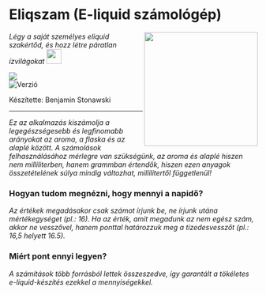 # Eliqszam (E-liquid számológép)
<img align='right' src="https://eliqszam.stonawski.hu/icon/eliqszamlogo.png" width="230">
<p><em>Légy a saját személyes eliquid szakértőd, és hozz létre páratlan ízvilágokat <img src="https://media3.giphy.com/media/5bbvjR4BCgxIEGzYH7/giphy.gif?cid=ecf05e47trc05o2gfyj7lpy33d1tp4rcn29vb5r5i03ml0q0&ep=v1_gifs_search&rid=giphy.gif&ct=g" width="30">
</em></p>

[<img src="https://eliqszam.stonawski.hu/icon/eliqszambanner.png">](https://eliqszam.stonawski.hu/)
</br>
![Verzió](https://eliqszam.stonawski.hu/eliqszamverzio.svg)
</br>

Készítette: Benjamin Stonawski

---
<em>Ez az alkalmazás kiszámolja a legegészségesebb és legfinomabb arányokat az aroma, a flaska és az alaplé között. A számolások felhasználásához mérlegre van szükségünk, az aroma és alaplé hiszen nem milliliterben, hanem grammban értendők, hiszen ezen anyagok összetételének súlya mindig változhat, millilitertől függetlenül!
</em>
### Hogyan tudom megnézni, hogy mennyi a napidő?
<em>Az értékek megadásakor csak számot írjunk be, ne írjunk utána mértékegységet (pl.: 16).</em>
<em>Ha az érték, amit megadunk az nem egész szám, akkor ne vesszővel, hanem ponttal határozzuk meg a tizedesvesszőt (pl.: 16,5 helyett 16.5).</em>
### Miért pont ennyi legyen?
<em>A számítások több forrásból lettek összeszedve, így garantált a tökéletes e-liquid-készítés ezekkel a mennyiségekkel.
</em>
